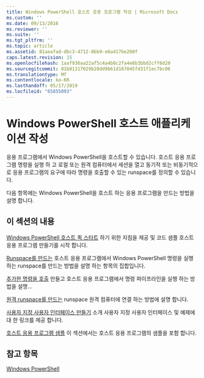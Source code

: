 ```yaml
---
title: Windows PowerShell 호스트 응용 프로그램 작성 | Microsoft Docs
ms.custom: ''
ms.date: 09/13/2016
ms.reviewer: ''
ms.suite: ''
ms.tgt_pltfrm: ''
ms.topic: article
ms.assetid: 81aeafad-dbc3-4712-8bb9-e6a417be260f
caps.latest.revision: 15
ms.openlocfilehash: 1aaf936aa22af5c4a4b8c2fa4e6b3bbd2cff6d20
ms.sourcegitcommit: 01b81317029b28dd9b61d167045fd31f1ec7bc06
ms.translationtype: MT
ms.contentlocale: ko-KR
ms.lasthandoff: 05/17/2019
ms.locfileid: "65855093"
---
```

# <a name="writing-a-windows-powershell-host-application"></a>Windows PowerShell 호스트 애플리케이션 작성

응용 프로그램에서 Windows PowerShell을 호스트할 수 있습니다. 호스트 응용 프로그램 명령을 실행 하 고 로컬 또는 원격 컴퓨터에서 세션을 열고 동기적 또는 비동기적으로 응용 프로그램의 요구에 따라 명령을 호출할 수 있는 runspace를 정의할 수 있습니다.

다음 항목에는 Windows PowerShell을 호스트 하는 응용 프로그램을 만드는 방법을 설명 합니다.

## <a name="in-this-section"></a>이 섹션의 내용

[Windows PowerShell 호스트 퀵 스타트](./windows-powershell-host-quickstart.md) 하기 위한 지침을 제공 및 코드 샘플 호스트 응용 프로그램 만들기를 시작 합니다.

[Runspace를 만드는](./creating-runspaces.md) 호스트 응용 프로그램에서 Windows PowerShell 명령을 실행 하는 runspace를 만드는 방법을 설명 하는 항목의 집합입니다.

[추가한 명령을 호출](./adding-and-invoking-commands.md) 만들고 호스트 응용 프로그램에서 명령 파이프라인을 실행 하는 방법을 설명...

[원격 runspace를 만드는](./creating-remote-runspaces.md) runspace 원격 컴퓨터에 연결 하는 방법에 설명 합니다.

[사용자 지정 사용자 인터페이스 만들기](./creating-a-custom-user-interface.md) 소개 사용자 지정 사용자 인터페이스 및 예제에 대 한 링크를 제공 합니다.

[호스트 응용 프로그램 샘플](./host-application-samples.md) 이 섹션에서는 호스트 응용 프로그램의 샘플을 포함 합니다.

## <a name="see-also"></a>참고 항목

[Windows PowerShell](http://msdn.microsoft.com/en-us/b41a2af3-aec1-402d-8e18-c2c26be461ff)
